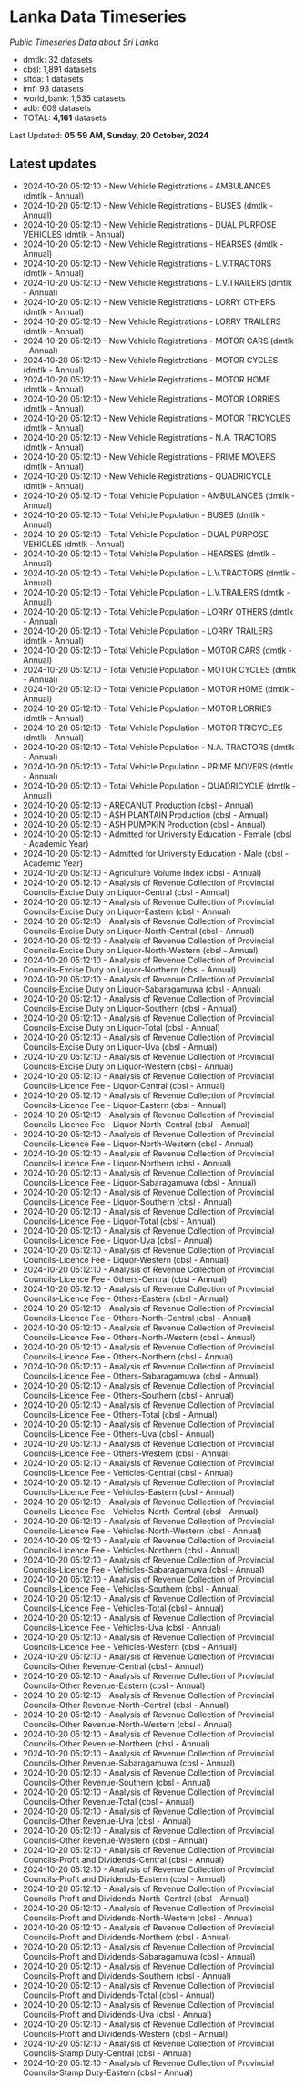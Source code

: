 # Lanka Data Timeseries
*Public Timeseries Data about Sri Lanka*

* dmtlk: 32 datasets
* cbsl: 1,891 datasets
* sltda: 1 datasets
* imf: 93 datasets
* world_bank: 1,535 datasets
* adb: 609 datasets
* TOTAL: **4,161** datasets

Last Updated: **05:59 AM, Sunday, 20 October, 2024**

## Latest updates

* 2024-10-20 05:12:10 - New Vehicle Registrations - AMBULANCES (dmtlk - Annual)
* 2024-10-20 05:12:10 - New Vehicle Registrations - BUSES (dmtlk - Annual)
* 2024-10-20 05:12:10 - New Vehicle Registrations - DUAL PURPOSE VEHICLES (dmtlk - Annual)
* 2024-10-20 05:12:10 - New Vehicle Registrations - HEARSES (dmtlk - Annual)
* 2024-10-20 05:12:10 - New Vehicle Registrations - L.V.TRACTORS (dmtlk - Annual)
* 2024-10-20 05:12:10 - New Vehicle Registrations - L.V.TRAILERS (dmtlk - Annual)
* 2024-10-20 05:12:10 - New Vehicle Registrations - LORRY OTHERS (dmtlk - Annual)
* 2024-10-20 05:12:10 - New Vehicle Registrations - LORRY TRAILERS (dmtlk - Annual)
* 2024-10-20 05:12:10 - New Vehicle Registrations - MOTOR CARS (dmtlk - Annual)
* 2024-10-20 05:12:10 - New Vehicle Registrations - MOTOR CYCLES (dmtlk - Annual)
* 2024-10-20 05:12:10 - New Vehicle Registrations - MOTOR HOME (dmtlk - Annual)
* 2024-10-20 05:12:10 - New Vehicle Registrations - MOTOR LORRIES (dmtlk - Annual)
* 2024-10-20 05:12:10 - New Vehicle Registrations - MOTOR TRICYCLES (dmtlk - Annual)
* 2024-10-20 05:12:10 - New Vehicle Registrations - N.A. TRACTORS (dmtlk - Annual)
* 2024-10-20 05:12:10 - New Vehicle Registrations - PRIME MOVERS (dmtlk - Annual)
* 2024-10-20 05:12:10 - New Vehicle Registrations - QUADRICYCLE (dmtlk - Annual)
* 2024-10-20 05:12:10 - Total Vehicle Population - AMBULANCES (dmtlk - Annual)
* 2024-10-20 05:12:10 - Total Vehicle Population - BUSES (dmtlk - Annual)
* 2024-10-20 05:12:10 - Total Vehicle Population - DUAL PURPOSE VEHICLES (dmtlk - Annual)
* 2024-10-20 05:12:10 - Total Vehicle Population - HEARSES (dmtlk - Annual)
* 2024-10-20 05:12:10 - Total Vehicle Population - L.V.TRACTORS (dmtlk - Annual)
* 2024-10-20 05:12:10 - Total Vehicle Population - L.V.TRAILERS (dmtlk - Annual)
* 2024-10-20 05:12:10 - Total Vehicle Population - LORRY OTHERS (dmtlk - Annual)
* 2024-10-20 05:12:10 - Total Vehicle Population - LORRY TRAILERS (dmtlk - Annual)
* 2024-10-20 05:12:10 - Total Vehicle Population - MOTOR CARS (dmtlk - Annual)
* 2024-10-20 05:12:10 - Total Vehicle Population - MOTOR CYCLES (dmtlk - Annual)
* 2024-10-20 05:12:10 - Total Vehicle Population - MOTOR HOME (dmtlk - Annual)
* 2024-10-20 05:12:10 - Total Vehicle Population - MOTOR LORRIES (dmtlk - Annual)
* 2024-10-20 05:12:10 - Total Vehicle Population - MOTOR TRICYCLES (dmtlk - Annual)
* 2024-10-20 05:12:10 - Total Vehicle Population - N.A. TRACTORS (dmtlk - Annual)
* 2024-10-20 05:12:10 - Total Vehicle Population - PRIME MOVERS (dmtlk - Annual)
* 2024-10-20 05:12:10 - Total Vehicle Population - QUADRICYCLE (dmtlk - Annual)
* 2024-10-20 05:12:10 - ARECANUT Production (cbsl - Annual)
* 2024-10-20 05:12:10 - ASH PLANTAIN Production (cbsl - Annual)
* 2024-10-20 05:12:10 - ASH PUMPKIN Production (cbsl - Annual)
* 2024-10-20 05:12:10 - Admitted for University Education - Female (cbsl - Academic Year)
* 2024-10-20 05:12:10 - Admitted for University Education - Male (cbsl - Academic Year)
* 2024-10-20 05:12:10 - Agriculture Volume Index (cbsl - Annual)
* 2024-10-20 05:12:10 - Analysis of Revenue Collection of Provincial Councils-Excise Duty on Liquor-Central (cbsl - Annual)
* 2024-10-20 05:12:10 - Analysis of Revenue Collection of Provincial Councils-Excise Duty on Liquor-Eastern (cbsl - Annual)
* 2024-10-20 05:12:10 - Analysis of Revenue Collection of Provincial Councils-Excise Duty on Liquor-North-Central (cbsl - Annual)
* 2024-10-20 05:12:10 - Analysis of Revenue Collection of Provincial Councils-Excise Duty on Liquor-North-Western (cbsl - Annual)
* 2024-10-20 05:12:10 - Analysis of Revenue Collection of Provincial Councils-Excise Duty on Liquor-Northern (cbsl - Annual)
* 2024-10-20 05:12:10 - Analysis of Revenue Collection of Provincial Councils-Excise Duty on Liquor-Sabaragamuwa (cbsl - Annual)
* 2024-10-20 05:12:10 - Analysis of Revenue Collection of Provincial Councils-Excise Duty on Liquor-Southern (cbsl - Annual)
* 2024-10-20 05:12:10 - Analysis of Revenue Collection of Provincial Councils-Excise Duty on Liquor-Total (cbsl - Annual)
* 2024-10-20 05:12:10 - Analysis of Revenue Collection of Provincial Councils-Excise Duty on Liquor-Uva (cbsl - Annual)
* 2024-10-20 05:12:10 - Analysis of Revenue Collection of Provincial Councils-Excise Duty on Liquor-Western (cbsl - Annual)
* 2024-10-20 05:12:10 - Analysis of Revenue Collection of Provincial Councils-Licence Fee - Liquor-Central (cbsl - Annual)
* 2024-10-20 05:12:10 - Analysis of Revenue Collection of Provincial Councils-Licence Fee - Liquor-Eastern (cbsl - Annual)
* 2024-10-20 05:12:10 - Analysis of Revenue Collection of Provincial Councils-Licence Fee - Liquor-North-Central (cbsl - Annual)
* 2024-10-20 05:12:10 - Analysis of Revenue Collection of Provincial Councils-Licence Fee - Liquor-North-Western (cbsl - Annual)
* 2024-10-20 05:12:10 - Analysis of Revenue Collection of Provincial Councils-Licence Fee - Liquor-Northern (cbsl - Annual)
* 2024-10-20 05:12:10 - Analysis of Revenue Collection of Provincial Councils-Licence Fee - Liquor-Sabaragamuwa (cbsl - Annual)
* 2024-10-20 05:12:10 - Analysis of Revenue Collection of Provincial Councils-Licence Fee - Liquor-Southern (cbsl - Annual)
* 2024-10-20 05:12:10 - Analysis of Revenue Collection of Provincial Councils-Licence Fee - Liquor-Total (cbsl - Annual)
* 2024-10-20 05:12:10 - Analysis of Revenue Collection of Provincial Councils-Licence Fee - Liquor-Uva (cbsl - Annual)
* 2024-10-20 05:12:10 - Analysis of Revenue Collection of Provincial Councils-Licence Fee - Liquor-Western (cbsl - Annual)
* 2024-10-20 05:12:10 - Analysis of Revenue Collection of Provincial Councils-Licence Fee - Others-Central (cbsl - Annual)
* 2024-10-20 05:12:10 - Analysis of Revenue Collection of Provincial Councils-Licence Fee - Others-Eastern (cbsl - Annual)
* 2024-10-20 05:12:10 - Analysis of Revenue Collection of Provincial Councils-Licence Fee - Others-North-Central (cbsl - Annual)
* 2024-10-20 05:12:10 - Analysis of Revenue Collection of Provincial Councils-Licence Fee - Others-North-Western (cbsl - Annual)
* 2024-10-20 05:12:10 - Analysis of Revenue Collection of Provincial Councils-Licence Fee - Others-Northern (cbsl - Annual)
* 2024-10-20 05:12:10 - Analysis of Revenue Collection of Provincial Councils-Licence Fee - Others-Sabaragamuwa (cbsl - Annual)
* 2024-10-20 05:12:10 - Analysis of Revenue Collection of Provincial Councils-Licence Fee - Others-Southern (cbsl - Annual)
* 2024-10-20 05:12:10 - Analysis of Revenue Collection of Provincial Councils-Licence Fee - Others-Total (cbsl - Annual)
* 2024-10-20 05:12:10 - Analysis of Revenue Collection of Provincial Councils-Licence Fee - Others-Uva (cbsl - Annual)
* 2024-10-20 05:12:10 - Analysis of Revenue Collection of Provincial Councils-Licence Fee - Others-Western (cbsl - Annual)
* 2024-10-20 05:12:10 - Analysis of Revenue Collection of Provincial Councils-Licence Fee - Vehicles-Central (cbsl - Annual)
* 2024-10-20 05:12:10 - Analysis of Revenue Collection of Provincial Councils-Licence Fee - Vehicles-Eastern (cbsl - Annual)
* 2024-10-20 05:12:10 - Analysis of Revenue Collection of Provincial Councils-Licence Fee - Vehicles-North-Central (cbsl - Annual)
* 2024-10-20 05:12:10 - Analysis of Revenue Collection of Provincial Councils-Licence Fee - Vehicles-North-Western (cbsl - Annual)
* 2024-10-20 05:12:10 - Analysis of Revenue Collection of Provincial Councils-Licence Fee - Vehicles-Northern (cbsl - Annual)
* 2024-10-20 05:12:10 - Analysis of Revenue Collection of Provincial Councils-Licence Fee - Vehicles-Sabaragamuwa (cbsl - Annual)
* 2024-10-20 05:12:10 - Analysis of Revenue Collection of Provincial Councils-Licence Fee - Vehicles-Southern (cbsl - Annual)
* 2024-10-20 05:12:10 - Analysis of Revenue Collection of Provincial Councils-Licence Fee - Vehicles-Total (cbsl - Annual)
* 2024-10-20 05:12:10 - Analysis of Revenue Collection of Provincial Councils-Licence Fee - Vehicles-Uva (cbsl - Annual)
* 2024-10-20 05:12:10 - Analysis of Revenue Collection of Provincial Councils-Licence Fee - Vehicles-Western (cbsl - Annual)
* 2024-10-20 05:12:10 - Analysis of Revenue Collection of Provincial Councils-Other Revenue-Central (cbsl - Annual)
* 2024-10-20 05:12:10 - Analysis of Revenue Collection of Provincial Councils-Other Revenue-Eastern (cbsl - Annual)
* 2024-10-20 05:12:10 - Analysis of Revenue Collection of Provincial Councils-Other Revenue-North-Central (cbsl - Annual)
* 2024-10-20 05:12:10 - Analysis of Revenue Collection of Provincial Councils-Other Revenue-North-Western (cbsl - Annual)
* 2024-10-20 05:12:10 - Analysis of Revenue Collection of Provincial Councils-Other Revenue-Northern (cbsl - Annual)
* 2024-10-20 05:12:10 - Analysis of Revenue Collection of Provincial Councils-Other Revenue-Sabaragamuwa (cbsl - Annual)
* 2024-10-20 05:12:10 - Analysis of Revenue Collection of Provincial Councils-Other Revenue-Southern (cbsl - Annual)
* 2024-10-20 05:12:10 - Analysis of Revenue Collection of Provincial Councils-Other Revenue-Total (cbsl - Annual)
* 2024-10-20 05:12:10 - Analysis of Revenue Collection of Provincial Councils-Other Revenue-Uva (cbsl - Annual)
* 2024-10-20 05:12:10 - Analysis of Revenue Collection of Provincial Councils-Other Revenue-Western (cbsl - Annual)
* 2024-10-20 05:12:10 - Analysis of Revenue Collection of Provincial Councils-Profit and Dividends-Central (cbsl - Annual)
* 2024-10-20 05:12:10 - Analysis of Revenue Collection of Provincial Councils-Profit and Dividends-Eastern (cbsl - Annual)
* 2024-10-20 05:12:10 - Analysis of Revenue Collection of Provincial Councils-Profit and Dividends-North-Central (cbsl - Annual)
* 2024-10-20 05:12:10 - Analysis of Revenue Collection of Provincial Councils-Profit and Dividends-North-Western (cbsl - Annual)
* 2024-10-20 05:12:10 - Analysis of Revenue Collection of Provincial Councils-Profit and Dividends-Northern (cbsl - Annual)
* 2024-10-20 05:12:10 - Analysis of Revenue Collection of Provincial Councils-Profit and Dividends-Sabaragamuwa (cbsl - Annual)
* 2024-10-20 05:12:10 - Analysis of Revenue Collection of Provincial Councils-Profit and Dividends-Southern (cbsl - Annual)
* 2024-10-20 05:12:10 - Analysis of Revenue Collection of Provincial Councils-Profit and Dividends-Total (cbsl - Annual)
* 2024-10-20 05:12:10 - Analysis of Revenue Collection of Provincial Councils-Profit and Dividends-Uva (cbsl - Annual)
* 2024-10-20 05:12:10 - Analysis of Revenue Collection of Provincial Councils-Profit and Dividends-Western (cbsl - Annual)
* 2024-10-20 05:12:10 - Analysis of Revenue Collection of Provincial Councils-Stamp Duty-Central (cbsl - Annual)
* 2024-10-20 05:12:10 - Analysis of Revenue Collection of Provincial Councils-Stamp Duty-Eastern (cbsl - Annual)